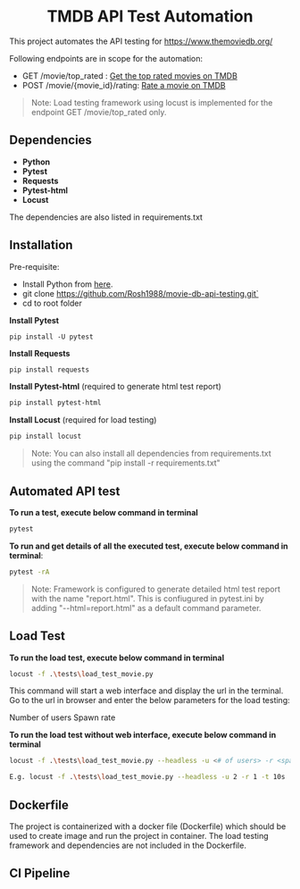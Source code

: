 <h1 align="center">TMDB API Test Automation</h1>

This project automates the API testing for https://www.themoviedb.org/

Following endpoints are in scope for the automation:

- GET /movie/top_rated : [Get the top rated movies on TMDB](https://developers.themoviedb.org/3/movies/get-top-rated-movies "Get the top rated movies on TMDB")
- POST /movie/{movie_id}/rating: [Rate a movie on TMDB](https://developers.themoviedb.org/3/movies/rate-movie "Rate a movie on TMDB")

> Note: Load testing framework using locust is implemented for the endpoint GET /movie/top_rated only.

## Dependencies

* __Python__
* __Pytest__
* __Requests__
* __Pytest-html__
* __Locust__

The dependencies are also listed in requirements.txt

## Installation
Pre-requisite:
- Install Python from [here](https://www.python.org/downloads/ "here").
- git clone https://github.com/Rosh1988/movie-db-api-testing.git`
- cd to root folder

__Install Pytest__
```shell
pip install -U pytest
```
__Install Requests__
```sh
pip install requests
```
__Install Pytest-html__ (required to generate html test report)
```sh
pip install pytest-html
```
__Install Locust__ (required for load testing)
```sh
pip install locust
```

> Note: You can also install all dependencies from requirements.txt using the command
"pip install -r requirements.txt"


## Automated API test

__To run a test, execute below command in terminal__

```sh
pytest
```

__To run and get details of all the executed test, execute below command in terminal__:
```sh
pytest -rA
```
> Note: Framework is configured to generate detailed html test report with the name "report.html". This is confiugured in pytest.ini by adding "--html=report.html" as a default command parameter.

## Load Test

__To run the load test, execute below command in terminal__

```sh
locust -f .\tests\load_test_movie.py
```
This command will start a web interface and display the url in the terminal. Go to the url in browser and enter the below parameters for the load testing:

Number of users
Spawn rate

__To run the load test without web interface, execute below command in terminal__

```sh
locust -f .\tests\load_test_movie.py --headless -u <# of users> -r <spawn rate> -t <total run time>

E.g. locust -f .\tests\load_test_movie.py --headless -u 2 -r 1 -t 10s
```

## Dockerfile

The project is containerized with a docker file (Dockerfile) which should be used to create image and run the project in container. The load testing framework and dependencies are not included in the Dockerfile.

## CI Pipeline
